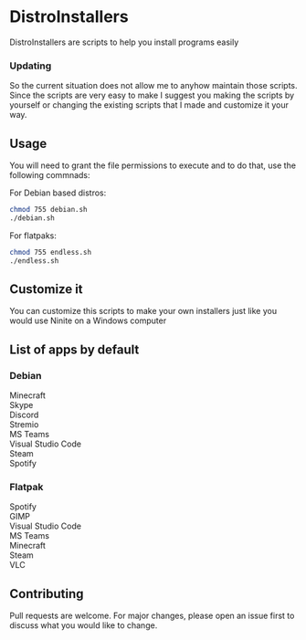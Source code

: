 # DistroInstallers
DistroInstallers are scripts to help you install programs easily

### Updating
So the current situation does not allow me to anyhow maintain those scripts.\
Since the scripts are very easy to make I suggest you making the scripts by yourself or changing the existing scripts that I made and customize it your way.

## Usage
You will need to grant the file permissions to execute and to do that,
use the following commnads:

For Debian based distros:

```bash
chmod 755 debian.sh
./debian.sh
```

For flatpaks:

```bash
chmod 755 endless.sh
./endless.sh
```

## Customize it
You can customize this scripts to make your own installers just like you would use
Ninite on a Windows computer

## List of apps by default

### Debian
Minecraft\
Skype\
Discord\
Stremio\
MS Teams\
Visual Studio Code\
Steam\
Spotify

### Flatpak
Spotify\
GIMP\
Visual Studio Code\
MS Teams\
Minecraft\
Steam\
VLC

## Contributing
Pull requests are welcome. For major changes, please open an issue first to discuss what you would like to change.
